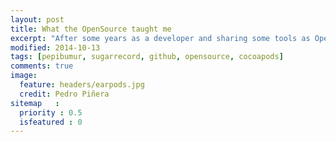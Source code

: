 ```yaml
---
layout: post
title: What the OpenSource taught me
excerpt: "After some years as a developer and sharing some tools as OpenSource I've learnt a lot of things from the community and from OpenSource in general that I would like to share as a reflexion"
modified: 2014-10-13
tags: [pepibumur, sugarrecord, github, opensource, cocoapods]
comments: true
image:
  feature: headers/earpods.jpg
  credit: Pedro Piñera
sitemap   :
  priority : 0.5
  isfeatured : 0
---
```

